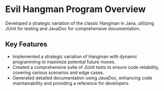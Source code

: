 # Evil Hangman Program Overview

Developed a strategic variation of the classic Hangman in Java, utilizing JUnit for testing and JavaDoc for comprehensive documentation.

## Key Features
- Implemented a strategic variation of Hangman with dynamic programming to maximize potential future moves.
- Created a comprehensive suite of JUnit tests to ensure code reliability, covering various scenarios and edge cases.
- Generated detailed documentation using JavaDoc, enhancing code maintainability and providing a reference for developers.
